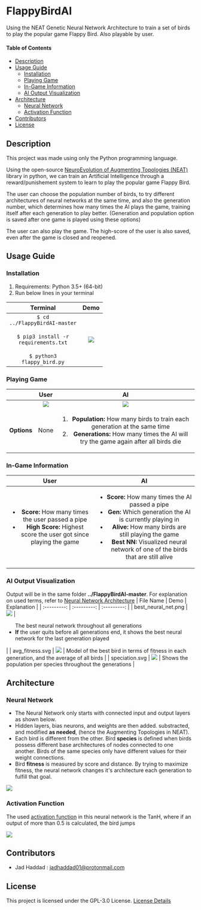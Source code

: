 # FlappyBirdAI
Using the NEAT Genetic Neural Network Architecture to train a set of birds to play the popular game Flappy Bird. Also playable by user.

#### Table of Contents 
- [Description](#desc)
- [Usage Guide](#inst)
  * [Installation](#inst1)
  * [Playing Game](#plgm)
  * [In-Game Information](#gmin)
  * [AI Output Visualization](#aiov)
- [Architecture](#arch)
  * [Neural Network](#nnar)
  * [Activation Function](#acfn)
- [Contributors](#cont)
- [License](#lics)

<a name="desc"></a>
## Description

This project was made using only the Python programming language. 

Using the open-source [NeuroEvolution of Augmenting Topologies (NEAT)](https://neat-python.readthedocs.io/en/latest/) library in python, we can train an Artificial Intelligence through a reward/punishement system to learn to play the popular game Flappy Bird. 

The user can choose the population number of birds, to try different architectures of neural networks at the same time, and also the generation number, which determines how many times the AI plays the game, training itself after each generation to play better. (Generation and population option is saved after one game is played using these options)

The user can also play the game. The high-score of the user is also saved, even after the game is closed and reopened.


<a name="inst"></a>
## Usage Guide
<a name="inst1"></a>
### Installation
1. Requirements: Python 3.5+ (64-bit)
2. Run below lines in your terminal

| Terminal                              | Demo            |
| :---------:                           | :---------:     |
| <code>$ cd ../FlappyBirdAI-master</code><br><br><code>$ pip3 install -r requirements.txt</code><br><br><code>$ python3 flappy_bird.py</code> |![][installation]|

<a name="plgm"></a>
### Playing Game
|             | User        | AI                                                                          |
| :---------: | :---------: | :---------:                                                                 |
|             | ![][user]   |![][ai]                                                                      |
| **Options**     | None        | <ol><li><strong>Population:</strong> How many birds to train each generation at the same time</li><li><strong>Generations:</strong> How many times the AI will try the game again after all birds die</li></ol> |

<a name="gmin"></a>
### In-Game Information
| User        | AI          |
| :---------: | :---------: |
| <ul><li><strong>Score: </strong>How many times the user passed a pipe</li><li><strong>High Score: </strong>Highest score the user got since playing the game</li></ul>        | <ul><li><strong>Score: </strong>How many times the AI passed a pipe</li><li><strong>Gen: </strong>Which generation the AI is currently playing in</li><li><strong>Alive: </strong>How many birds are still playing the game</li><li><strong>Best NN: </strong>Visualized neural network of one of the birds that are still alive </li></ul> |

<a name="aiov"></a>
### AI Output Visualization
Output will be in the same folder **../FlappyBirdAI-master**.
For explanation on used terms, refer to [Neural Network Architecture](#nnar)
| File Name        | Demo          | Explanation          |
| :---------:      | :---------:   | :---------:          | 
| best_neural_net.png | ![][bnn]   | <ul>The best neural network throughout all generations</li><li><strong>If</strong> the user quits before all generations end, it shows the best neural network for the last generation played</li></ul> |
| avg_fitness.svg | ![][avft] | Model of the best bird in terms of fitness in each generation, and the average of all birds |
| speciation.svg | ![][spct] | Shows the population per species throughout the generations |



<a name="arch"></a>
## Architecture
<a name="nnar"></a>
### Neural Network
- The Neural Network only starts with connected input and output layers as shown below.
- Hidden layers, bias neurons, and weights are then added. substracted, and modified **as needed**, (hence the Augmenting Topologies in NEAT).
- Each bird is different from the other. Bird **species** is defined when birds possess different base architectures of nodes connected to one another. Birds of the same species only have different values for their weight connections.
- Bird **fitness** is measured by score and distance. By trying to maximize fitness, the neural network changes it's architecture each generation to fulfill that goal.

![][neuralnet]

<a name="acfn"></a>
### Activation Function
The used [activation function](https://en.wikipedia.org/wiki/Activation_function) in this neural network is the TanH, where if an output of more than 0.5 is calculated, the bird jumps

![][activation]

<a name="cont"></a>
## Contributors
- Jad Haddad : jadhaddad01@protonmail.com

<a name="lics"></a>
## License
This project is licensed under the GPL-3.0 License. [License Details](../master/LICENSE)

[user]: ./imgs/user.gif 
[ai]: ./imgs/ai.gif 
[installation]: ./imgs/installation.gif 

[bnn]: ./imgs/best_neural_net.png
[avft]: ./imgs/avg_fitness.svg
[spct]: ./imgs/speciation.svg

[neuralnet]: ./imgs/nnarch.png
[activation]: ./imgs/activation-tanh.png